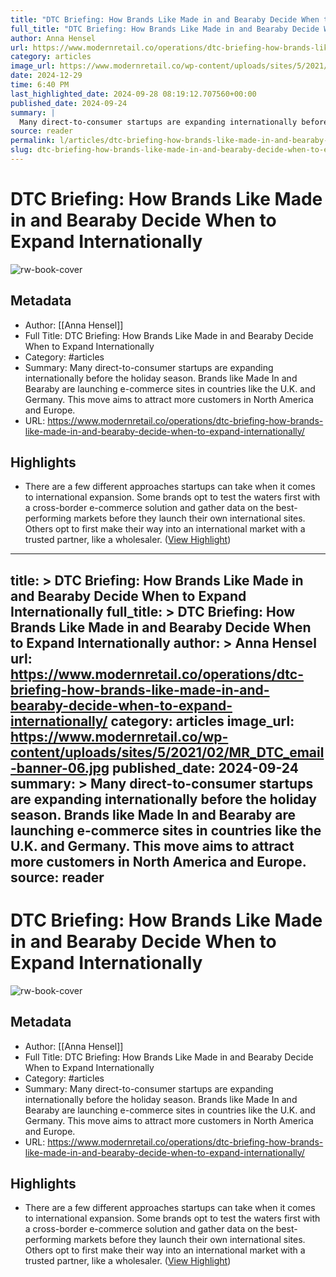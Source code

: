 ```yaml
---
title: "DTC Briefing: How Brands Like Made in and Bearaby Decide When to Expand Internationally"
full_title: "DTC Briefing: How Brands Like Made in and Bearaby Decide When to Expand Internationally"
author: Anna Hensel
url: https://www.modernretail.co/operations/dtc-briefing-how-brands-like-made-in-and-bearaby-decide-when-to-expand-internationally/
category: articles
image_url: https://www.modernretail.co/wp-content/uploads/sites/5/2021/02/MR_DTC_email-banner-06.jpg
date: 2024-12-29
time: 6:40 PM
last_highlighted_date: 2024-09-28 08:19:12.707560+00:00
published_date: 2024-09-24
summary: |
  Many direct-to-consumer startups are expanding internationally before the holiday season. Brands like Made In and Bearaby are launching e-commerce sites in countries like the U.K. and Germany. This move aims to attract more customers in North America and Europe.
source: reader
permalink: l/articles/dtc-briefing-how-brands-like-made-in-and-bearaby-decide-when-to-expand-internationally
slug: dtc-briefing-how-brands-like-made-in-and-bearaby-decide-when-to-expand-internationally
---
```

# DTC Briefing: How Brands Like Made in and Bearaby Decide When to Expand Internationally

![rw-book-cover](https://www.modernretail.co/wp-content/uploads/sites/5/2021/02/MR_DTC_email-banner-06.jpg)

## Metadata
- Author: [[Anna Hensel]]
- Full Title: DTC Briefing: How Brands Like Made in and Bearaby Decide When to Expand Internationally
- Category: #articles
- Summary: Many direct-to-consumer startups are expanding internationally before the holiday season. Brands like Made In and Bearaby are launching e-commerce sites in countries like the U.K. and Germany. This move aims to attract more customers in North America and Europe.
- URL: https://www.modernretail.co/operations/dtc-briefing-how-brands-like-made-in-and-bearaby-decide-when-to-expand-internationally/

## Highlights
- There are a few different approaches startups can take when it comes to international expansion. Some brands opt to test the waters first with a cross-border e-commerce solution and gather data on the best-performing markets before they launch their own international sites. Others opt to first make their way into an international market with a trusted partner, like a wholesaler. ([View Highlight](https://read.readwise.io/read/01j8sj2f1qccpta4z6tgej418g))


---
title: >
  DTC Briefing: How Brands Like Made in and Bearaby Decide When to Expand Internationally
full_title: >
  DTC Briefing: How Brands Like Made in and Bearaby Decide When to Expand Internationally
author: >
  Anna Hensel
url: https://www.modernretail.co/operations/dtc-briefing-how-brands-like-made-in-and-bearaby-decide-when-to-expand-internationally/
category: articles
image_url: https://www.modernretail.co/wp-content/uploads/sites/5/2021/02/MR_DTC_email-banner-06.jpg
published_date: 2024-09-24
summary: >
  Many direct-to-consumer startups are expanding internationally before the holiday season. Brands like Made In and Bearaby are launching e-commerce sites in countries like the U.K. and Germany. This move aims to attract more customers in North America and Europe.
source: reader
---
# DTC Briefing: How Brands Like Made in and Bearaby Decide When to Expand Internationally

![rw-book-cover](https://www.modernretail.co/wp-content/uploads/sites/5/2021/02/MR_DTC_email-banner-06.jpg)

## Metadata
- Author: [[Anna Hensel]]
- Full Title: DTC Briefing: How Brands Like Made in and Bearaby Decide When to Expand Internationally
- Category: #articles
- Summary: Many direct-to-consumer startups are expanding internationally before the holiday season. Brands like Made In and Bearaby are launching e-commerce sites in countries like the U.K. and Germany. This move aims to attract more customers in North America and Europe.
- URL: https://www.modernretail.co/operations/dtc-briefing-how-brands-like-made-in-and-bearaby-decide-when-to-expand-internationally/

## Highlights
- There are a few different approaches startups can take when it comes to international expansion. Some brands opt to test the waters first with a cross-border e-commerce solution and gather data on the best-performing markets before they launch their own international sites. Others opt to first make their way into an international market with a trusted partner, like a wholesaler. ([View Highlight](https://read.readwise.io/read/01j8sj2f1qccpta4z6tgej418g))


